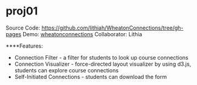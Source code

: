 proj01
===

Source Code: https://github.com/lithiah/WheatonConnections/tree/gh-pages
Demo: [wheatonconnections](http://wheatonconnections.me)
Collaborator: Lithia

****Features:
- Connection Filter - a filter for students to look up course connections
- Connection Visualizer - force-directed layout visualizer by using d3.js, students can explore course connections
- Self-Initiated Connections - students can download the form